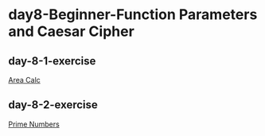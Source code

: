 # day8-Beginner-Function Parameters and Caesar Cipher

## day-8-1-exercise

[Area Calc](https://replit.com/@appbrewery/day-8-start)

## day-8-2-exercise

[Prime Numbers](https://replit.com/@appbrewery/day-8-2-exercise)
